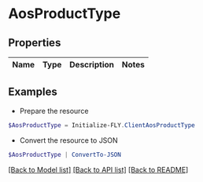 # AosProductType
## Properties

Name | Type | Description | Notes
------------ | ------------- | ------------- | -------------

## Examples

- Prepare the resource
```powershell
$AosProductType = Initialize-FLY.ClientAosProductType 
```

- Convert the resource to JSON
```powershell
$AosProductType | ConvertTo-JSON
```

[[Back to Model list]](../README.md#documentation-for-models) [[Back to API list]](../README.md#documentation-for-api-endpoints) [[Back to README]](../README.md)

